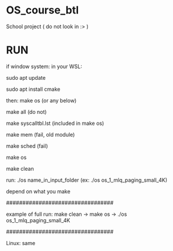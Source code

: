 # OS_course_btl
School project ( do not look in :> )

# RUN

if window system: in your WSL:

sudo apt update

sudo apt install cmake

then: make os (or any below)

make all (do not)

make syscalltbl.lst	(included in make os)

make mem (fail, old module)

make sched (fail)

make os

make clean

run: ./os name_in_input_folder (ex: ./os os_1_mlq_paging_small_4K)

depend on what you make

#################################

example of full run: make clean -> make os -> ./os os_1_mlq_paging_small_4K

#################################

Linux: same
